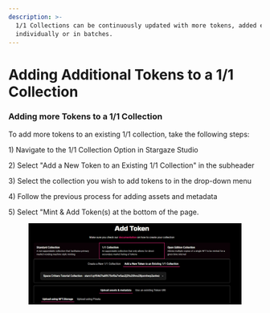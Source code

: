```yaml
---
description: >-
  1/1 Collections can be continuously updated with more tokens, added either
  individually or in batches.
---
```


# Adding Additional Tokens to a 1/1 Collection

### Adding more Tokens to a 1/1 Collection

To add more tokens to an existing 1/1 collection, take the following steps:

1\) Navigate to the 1/1 Collection Option in Stargaze Studio

2\) Select "Add a New Token to an Existing 1/1 Collection" in the subheader

3\) Select the collection you wish to add tokens to in the drop-down menu

4\) Follow the previous process for adding assets and metadata

5\) Select "Mint & Add Token(s) at the bottom of the page.

<figure><img src="../../../../.gitbook/assets/image (40).png" alt=""><figcaption></figcaption></figure>
